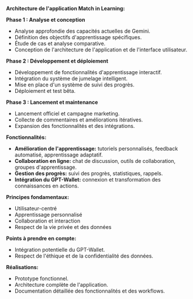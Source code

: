 **Architecture de l'application Match in Learning:**

**Phase 1 : Analyse et conception**

- Analyse approfondie des capacités actuelles de Gemini.
- Définition des objectifs d'apprentissage spécifiques.
- Étude de cas et analyse comparative.
- Conception de l'architecture de l'application et de l'interface utilisateur.


**Phase 2 : Développement et déploiement**

- Développement de fonctionnalités d'apprentissage interactif.
- Intégration du système de jumelage intelligent.
- Mise en place d'un système de suivi des progrès.
- Déploiement et test bêta.


**Phase 3 : Lancement et maintenance**

- Lancement officiel et campagne marketing.
- Collecte de commentaires et améliorations itératives.
- Expansion des fonctionnalités et des intégrations.


**Fonctionnalités:**

- **Amélioration de l'apprentissage:** tutoriels personnalisés, feedback automatisé, apprentissage adaptatif.
- **Collaboration en ligne:** chat de discussion, outils de collaboration, groupes d'apprentissage.
- **Gestion des progrès:** suivi des progrès, statistiques, rappels.
- **Intégration du GPT-Wallet:** connexion et transformation des connaissances en actions.


**Principes fondamentaux:**

- Utilisateur-centré
- Apprentissage personnalisé
- Collaboration et interaction
- Respect de la vie privée et des données


**Points à prendre en compte:**

- Intégration potentielle du GPT-Wallet.
- Respect de l'éthique et de la confidentialité des données.

**Réalisations:**

- Prototype fonctionnel.
- Architecture complète de l'application.
- Documentation détaillée des fonctionnalités et des workflows.